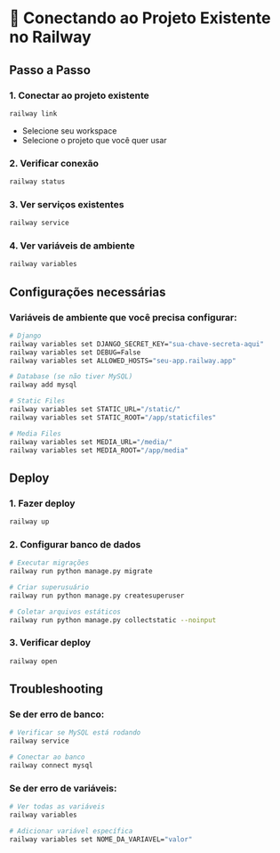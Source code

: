 # 🔗 Conectando ao Projeto Existente no Railway

## Passo a Passo

### 1. Conectar ao projeto existente
```bash
railway link
```
- Selecione seu workspace
- Selecione o projeto que você quer usar

### 2. Verificar conexão
```bash
railway status
```

### 3. Ver serviços existentes
```bash
railway service
```

### 4. Ver variáveis de ambiente
```bash
railway variables
```

## Configurações necessárias

### Variáveis de ambiente que você precisa configurar:
```bash
# Django
railway variables set DJANGO_SECRET_KEY="sua-chave-secreta-aqui"
railway variables set DEBUG=False
railway variables set ALLOWED_HOSTS="seu-app.railway.app"

# Database (se não tiver MySQL)
railway add mysql

# Static Files
railway variables set STATIC_URL="/static/"
railway variables set STATIC_ROOT="/app/staticfiles"

# Media Files
railway variables set MEDIA_URL="/media/"
railway variables set MEDIA_ROOT="/app/media"
```

## Deploy

### 1. Fazer deploy
```bash
railway up
```

### 2. Configurar banco de dados
```bash
# Executar migrações
railway run python manage.py migrate

# Criar superusuário
railway run python manage.py createsuperuser

# Coletar arquivos estáticos
railway run python manage.py collectstatic --noinput
```

### 3. Verificar deploy
```bash
railway open
```

## Troubleshooting

### Se der erro de banco:
```bash
# Verificar se MySQL está rodando
railway service

# Conectar ao banco
railway connect mysql
```

### Se der erro de variáveis:
```bash
# Ver todas as variáveis
railway variables

# Adicionar variável específica
railway variables set NOME_DA_VARIAVEL="valor"
```

